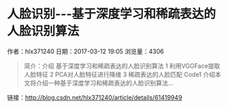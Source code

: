 # 人脸识别---基于深度学习和稀疏表达的人脸识别算法
作者：hlx371240
日期：2017-03-12 19:05
浏览量：4306
> 简介：介绍
基于深度学习和稀疏表达的人脸识别算法
1 利用VGGFace提取人脸特征
2 PCA对人脸特征进行降维
3 稀疏表达的人脸匹配
Code1 介绍本文将介绍一种基于深度学习和稀疏表达的人脸识别算法...

 链接：http://blog.csdn.net/hlx371240/article/details/61419949
